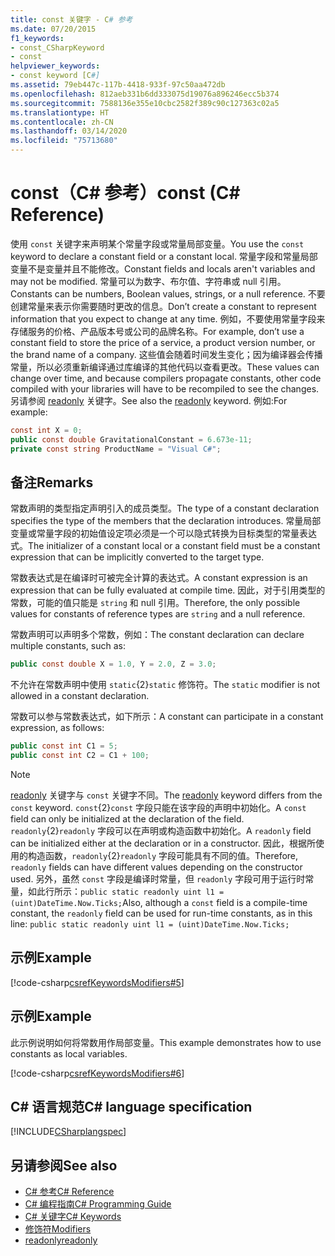 ```yaml
---
title: const 关键字 - C# 参考
ms.date: 07/20/2015
f1_keywords:
- const_CSharpKeyword
- const
helpviewer_keywords:
- const keyword [C#]
ms.assetid: 79eb447c-117b-4418-933f-97c50aa472db
ms.openlocfilehash: 812aeb331b6dd333075d19076a896246ecc5b374
ms.sourcegitcommit: 7588136e355e10cbc2582f389c90c127363c02a5
ms.translationtype: HT
ms.contentlocale: zh-CN
ms.lasthandoff: 03/14/2020
ms.locfileid: "75713680"
---
```

# <a name="const-c-reference"></a><span data-ttu-id="c1a41-102">const（C# 参考）</span><span class="sxs-lookup"><span data-stu-id="c1a41-102">const (C# Reference)</span></span>

<span data-ttu-id="c1a41-103">使用 `const` 关键字来声明某个常量字段或常量局部变量。</span><span class="sxs-lookup"><span data-stu-id="c1a41-103">You use the `const` keyword to declare a constant field or a constant local.</span></span> <span data-ttu-id="c1a41-104">常量字段和常量局部变量不是变量并且不能修改。</span><span class="sxs-lookup"><span data-stu-id="c1a41-104">Constant fields and locals aren't variables and may not be modified.</span></span> <span data-ttu-id="c1a41-105">常量可以为数字、布尔值、字符串或 null 引用。</span><span class="sxs-lookup"><span data-stu-id="c1a41-105">Constants can be numbers, Boolean values, strings, or a null reference.</span></span> <span data-ttu-id="c1a41-106">不要创建常量来表示你需要随时更改的信息。</span><span class="sxs-lookup"><span data-stu-id="c1a41-106">Don’t create a constant to represent information that you expect to change at any time.</span></span> <span data-ttu-id="c1a41-107">例如，不要使用常量字段来存储服务的价格、产品版本号或公司的品牌名称。</span><span class="sxs-lookup"><span data-stu-id="c1a41-107">For example, don’t use a constant field to store the price of a service, a product version number, or the brand name of a company.</span></span> <span data-ttu-id="c1a41-108">这些值会随着时间发生变化；因为编译器会传播常量，所以必须重新编译通过库编译的其他代码以查看更改。</span><span class="sxs-lookup"><span data-stu-id="c1a41-108">These values can change over time, and because compilers propagate constants, other code compiled with your libraries will have to be recompiled to see the changes.</span></span> <span data-ttu-id="c1a41-109">另请参阅 [readonly](./readonly.md) 关键字。</span><span class="sxs-lookup"><span data-stu-id="c1a41-109">See also the [readonly](./readonly.md) keyword.</span></span> <span data-ttu-id="c1a41-110">例如:</span><span class="sxs-lookup"><span data-stu-id="c1a41-110">For example:</span></span>

```csharp
const int X = 0;
public const double GravitationalConstant = 6.673e-11;
private const string ProductName = "Visual C#";
```

## <a name="remarks"></a><span data-ttu-id="c1a41-111">备注</span><span class="sxs-lookup"><span data-stu-id="c1a41-111">Remarks</span></span>

<span data-ttu-id="c1a41-112">常数声明的类型指定声明引入的成员类型。</span><span class="sxs-lookup"><span data-stu-id="c1a41-112">The type of a constant declaration specifies the type of the members that the declaration introduces.</span></span> <span data-ttu-id="c1a41-113">常量局部变量或常量字段的初始值设定项必须是一个可以隐式转换为目标类型的常量表达式。</span><span class="sxs-lookup"><span data-stu-id="c1a41-113">The initializer of a constant local or a constant field must be a constant expression that can be implicitly converted to the target type.</span></span>

<span data-ttu-id="c1a41-114">常数表达式是在编译时可被完全计算的表达式。</span><span class="sxs-lookup"><span data-stu-id="c1a41-114">A constant expression is an expression that can be fully evaluated at compile time.</span></span> <span data-ttu-id="c1a41-115">因此，对于引用类型的常数，可能的值只能是 `string` 和 null 引用。</span><span class="sxs-lookup"><span data-stu-id="c1a41-115">Therefore, the only possible values for constants of reference types are `string` and a null reference.</span></span>

<span data-ttu-id="c1a41-116">常数声明可以声明多个常数，例如：</span><span class="sxs-lookup"><span data-stu-id="c1a41-116">The constant declaration can declare multiple constants, such as:</span></span>

```csharp
public const double X = 1.0, Y = 2.0, Z = 3.0;
```

<span data-ttu-id="c1a41-117">不允许在常数声明中使用 `static`{2}`static` 修饰符。</span><span class="sxs-lookup"><span data-stu-id="c1a41-117">The `static` modifier is not allowed in a constant declaration.</span></span>

<span data-ttu-id="c1a41-118">常数可以参与常数表达式，如下所示：</span><span class="sxs-lookup"><span data-stu-id="c1a41-118">A constant can participate in a constant expression, as follows:</span></span>

```csharp
public const int C1 = 5;
public const int C2 = C1 + 100;
```

> [!NOTE]
> <span data-ttu-id="c1a41-119">[readonly](./readonly.md) 关键字与 `const` 关键字不同。</span><span class="sxs-lookup"><span data-stu-id="c1a41-119">The [readonly](./readonly.md) keyword differs from the `const` keyword.</span></span> <span data-ttu-id="c1a41-120">`const`{2}`const` 字段只能在该字段的声明中初始化。</span><span class="sxs-lookup"><span data-stu-id="c1a41-120">A `const` field can only be initialized at the declaration of the field.</span></span> <span data-ttu-id="c1a41-121">`readonly`{2}`readonly` 字段可以在声明或构造函数中初始化。</span><span class="sxs-lookup"><span data-stu-id="c1a41-121">A `readonly` field can be initialized either at the declaration or in a constructor.</span></span> <span data-ttu-id="c1a41-122">因此，根据所使用的构造函数，`readonly`{2}`readonly` 字段可能具有不同的值。</span><span class="sxs-lookup"><span data-stu-id="c1a41-122">Therefore, `readonly` fields can have different values depending on the constructor used.</span></span> <span data-ttu-id="c1a41-123">另外，虽然 `const` 字段是编译时常量，但 `readonly` 字段可用于运行时常量，如此行所示：`public static readonly uint l1 = (uint)DateTime.Now.Ticks;`</span><span class="sxs-lookup"><span data-stu-id="c1a41-123">Also, although a `const` field is a compile-time constant, the `readonly` field can be used for run-time constants, as in this line: `public static readonly uint l1 = (uint)DateTime.Now.Ticks;`</span></span>

## <a name="example"></a><span data-ttu-id="c1a41-124">示例</span><span class="sxs-lookup"><span data-stu-id="c1a41-124">Example</span></span>

[!code-csharp[csrefKeywordsModifiers#5](~/samples/snippets/csharp/VS_Snippets_VBCSharp/csrefKeywordsModifiers/CS/csrefKeywordsModifiers.cs#5)]

## <a name="example"></a><span data-ttu-id="c1a41-125">示例</span><span class="sxs-lookup"><span data-stu-id="c1a41-125">Example</span></span>

<span data-ttu-id="c1a41-126">此示例说明如何将常数用作局部变量。</span><span class="sxs-lookup"><span data-stu-id="c1a41-126">This example demonstrates how to use constants as local variables.</span></span>

[!code-csharp[csrefKeywordsModifiers#6](~/samples/snippets/csharp/VS_Snippets_VBCSharp/csrefKeywordsModifiers/CS/csrefKeywordsModifiers.cs#6)]

## <a name="c-language-specification"></a><span data-ttu-id="c1a41-127">C# 语言规范</span><span class="sxs-lookup"><span data-stu-id="c1a41-127">C# language specification</span></span>

[!INCLUDE[CSharplangspec](~/includes/csharplangspec-md.md)]

## <a name="see-also"></a><span data-ttu-id="c1a41-128">另请参阅</span><span class="sxs-lookup"><span data-stu-id="c1a41-128">See also</span></span>

- [<span data-ttu-id="c1a41-129">C# 参考</span><span class="sxs-lookup"><span data-stu-id="c1a41-129">C# Reference</span></span>](../index.md)
- [<span data-ttu-id="c1a41-130">C# 编程指南</span><span class="sxs-lookup"><span data-stu-id="c1a41-130">C# Programming Guide</span></span>](../../programming-guide/index.md)
- [<span data-ttu-id="c1a41-131">C# 关键字</span><span class="sxs-lookup"><span data-stu-id="c1a41-131">C# Keywords</span></span>](./index.md)
- [<span data-ttu-id="c1a41-132">修饰符</span><span class="sxs-lookup"><span data-stu-id="c1a41-132">Modifiers</span></span>](index.md)
- [<span data-ttu-id="c1a41-133">readonly</span><span class="sxs-lookup"><span data-stu-id="c1a41-133">readonly</span></span>](./readonly.md)
